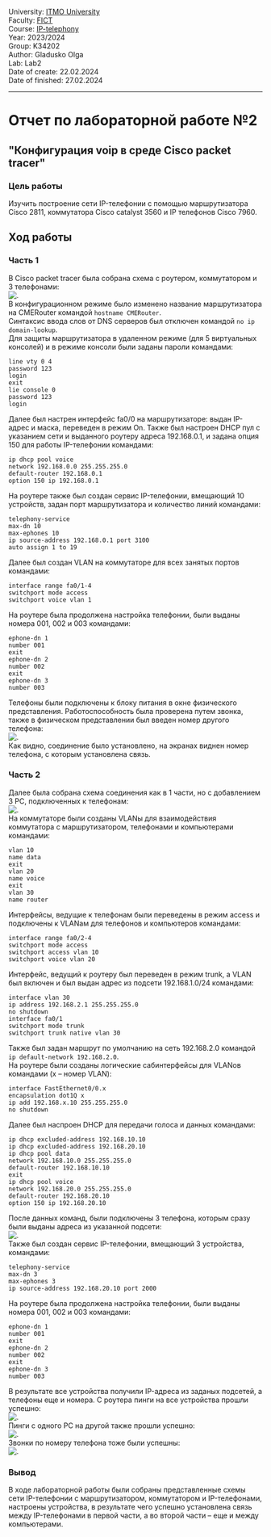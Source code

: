 University: [ITMO University](https://itmo.ru/ru/)  
Faculty: [FICT](https://fict.itmo.ru)  
Course: [IP-telephony](https://github.com/itmo-ict-faculty/ip-telephony)  
Year: 2023/2024  
Group: K34202  
Author: Gladusko Olga  
Lab: Lab2  
Date of create: 22.02.2024  
Date of finished: 27.02.2024  

---
# Отчет по лабораторной работе №2  
## "Конфигурация voip в среде Сisco packet tracer"  

### Цель работы  
Изучить построение сети IP-телефонии с помощью маршрутизатора Cisco 2811, коммутатора Cisco catalyst 3560 и IP телефонов Cisco 7960.  

## Ход работы  
### Часть 1
В Сisco packet tracer была собрана схема с роутером, коммутатором и 3 телефонами:  
![.](https://github.com/OlgaGladushko/2023_2024-ip-telephony-k34202-gladushko_o/blob/main/lab2/imgs/topo1.jpg)  
В конфигурационном режиме было изменено название маршрутизатора на CMERouter командой ```hostname CMERouter```.  
Синтаксис ввода слов от DNS серверов был отключен командой ```no ip domain-lookup```.  
Для защиты маршрутизатора в удаленном режиме (для 5 виртуальных консолей) и в режиме консоли были заданы пароли командами:  
```
line vty 0 4
password 123
login
exit
lie console 0
password 123
login
```
Далее был настрен интерфейс fa0/0 на маршрутизаторе: выдан IP-адрес и маска, переведен в режим On. Также был настроен DHCP пул с указанием сети и выданного роутеру адреса 192.168.0.1, и задана опция 150 для работы IP-телефонии командами:  
```
ip dhcp pool voice
network 192.168.0.0 255.255.255.0
default-router 192.168.0.1
option 150 ip 192.168.0.1
```
На роутере также был создан сервис IP-телефонии, вмещающий 10 устройств, задан порт маршрутизатора и количество линий командами:  
```
telephony-service
max-dn 10
max-ephones 10
ip source-address 192.168.0.1 port 3100
auto assign 1 to 19
```  
Далее был создан VLAN на коммутаторе для всех занятых портов командами:  
```
interface range fa0/1-4
switchport mode access
switchport voice vlan 1
```
На роутере была продолжена настройка телефонии, были выданы номера 001, 002 и 003 командами:  
```
ephone-dn 1
number 001
exit
ephone-dn 2
number 002
exit
ephone-dn 3
number 003
```  
Телефоны были подключены к блоку питания в окне физического представления. Работоспособность была проверена путем звонка, также в физическом представлении был введен номер другого телефона:  
![.](https://github.com/OlgaGladushko/2023_2024-ip-telephony-k34202-gladushko_o/blob/main/lab2/imgs/call1.jpg)  
Как видно, соединение было установлено, на экранах виднен номер телефона, с которым установлена связь.  
### Часть 2
Далее была собрана схема соединения как в 1 части, но с добавлением 3 PC, подключенных к телефонам:  
![.](https://github.com/OlgaGladushko/2023_2024-ip-telephony-k34202-gladushko_o/blob/main/lab2/imgs/topo2.jpg)  
На коммутаторе были созданы VLANы для взаимодействия коммутатора с маршрутизатором, телефонами и компьютерами командами:  
```
vlan 10
name data
exit
vlan 20
name voice
exit
vlan 30
name router
```
Интерфейсы, ведущие к телефонам были переведены в режим access и подключены к VLANам для телефонов и компьютеров командами:  
```
interface range fa0/2-4
switchport mode access
switchport access vlan 10
switchport voice vlan 20
```  
Интерфейс, ведущий к роутеру был переведен в режим trunk, а VLAN был включен и был выдан адрес из подсети 192.168.1.0/24 командами:  
```
interface vlan 30
ip address 192.168.2.1 255.255.255.0
no shutdown
interface fa0/1
switchport mode trunk
switchport trunk native vlan 30
```  
Также был задан маршрут по умолчанию на сеть 192.168.2.0 командой ```ip default-network 192.168.2.0```.  
На роутере были созданы логические сабинтерфейсы для VLANов командами (x – номер VLAN):  
```
interface FastEthernet0/0.x
encapsulation dot1Q x
ip add 192.168.x.10 255.255.255.0
no shutdown
```
Далее был наспроен DHCP для передачи голоса и данных командами:  
```
ip dhcp excluded-address 192.168.10.10
ip dhcp excluded-address 192.168.20.10
ip dhcp pool data
network 192.168.10.0 255.255.255.0
default-router 192.168.10.10
exit
ip dhcp pool voice
network 192.168.20.0 255.255.255.0
default-router 192.168.20.10
option 150 ip 192.168.20.10
```  
После данных команд, были подключены 3 телефона, которым сразу были выданы адреса из указанной подсети:  
![.](https://github.com/OlgaGladushko/2023_2024-ip-telephony-k34202-gladushko_o/blob/main/lab2/imgs/IP_phones.jpg)  
Также был создан сервис IP-телефонии, вмещающий 3 устройства, командами:  
```
telephony-service
max-dn 3
max-ephones 3
ip source-address 192.168.20.10 port 2000
```
На роутере была продолжена настройка телефонии, были выданы номера 001, 002 и 003 командами:  
```
ephone-dn 1
number 001
exit
ephone-dn 2
number 002
exit
ephone-dn 3
number 003
```
В результате все устройства получили IP-адреса из заданых подсетей, а телефоны еще и номера. С роутера пинги на все устройства прошли успешно:  
![.](https://github.com/OlgaGladushko/2023_2024-ip-telephony-k34202-gladushko_o/blob/main/lab2/imgs/ping.jpg)  
Пинги с одного PC на другой также прошли успешно:  
![.](https://github.com/OlgaGladushko/2023_2024-ip-telephony-k34202-gladushko_o/blob/main/lab2/imgs/ping_pc.jpg)  
Звонки по номеру телефона тоже были успешны:  
![.](https://github.com/OlgaGladushko/2023_2024-ip-telephony-k34202-gladushko_o/blob/main/lab2/imgs/call2.jpg)  

### Вывод  
В ходе лабораторной работы были собраны представленные схемы сети IP-телефонии с маршрутизатором, коммутатором и IP-телефонами, настроены устройства, в результате чего успешно установлена связь между IP-телефонами в первой части, а во второй части – еще и между компьютерами.
